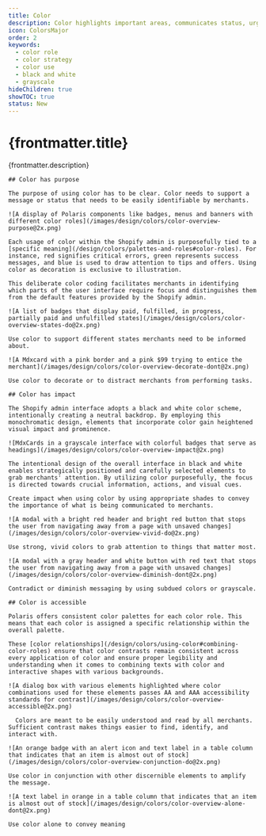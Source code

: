 ```yaml
---
title: Color
description: Color highlights important areas, communicates status, urgency, and directs attention.
icon: ColorsMajor
order: 2
keywords:
  - color role
  - color strategy
  - color use
  - black and white
  - grayscale
hideChildren: true
showTOC: true
status: New
---
```


# {frontmatter.title}

<Lede>{frontmatter.description}</Lede>

<Subnav />

<MdxCard>

  <MdxColumn span="1/3">
  
    ## Color has purpose

    The purpose of using color has to be clear. Color needs to support a message or status that needs to be easily identifiable by merchants.

  </MdxColumn>

  <MdxColumn span="2/3">

    ![A display of Polaris components like badges, menus and banners with different color roles](/images/design/colors/color-overview-purpose@2x.png)

  </MdxColumn>

  <MdxColumn span="1/3">
  
    Each usage of color within the Shopify admin is purposefully tied to a [specific meaning](/design/colors/palettes-and-roles#color-roles). For instance, red signifies critical errors, green represents success messages, and blue is used to draw attention to tips and offers. Using color as decoration is exclusive to illustration.

    This deliberate color coding facilitates merchants in identifying which parts of the user interface require focus and distinguishes them from the default features provided by the Shopify admin.

  </MdxColumn>

  <MdxColumn span="1/3" variant="do">

    ![A list of badges that display paid, fulfilled, in progress, partially paid and unfulfilled states](/images/design/colors/color-overview-states-do@2x.png)

    Use color to support different states merchants need to be informed about.

  </MdxColumn>

  <MdxColumn span="1/3" variant="dont">

    ![A Mdxcard with a pink border and a pink $99 trying to entice the merchant](/images/design/colors/color-overview-decorate-dont@2x.png)

    Use color to decorate or to distract merchants from performing tasks.

  </MdxColumn>

</MdxCard>

<MdxCard>

  <MdxColumn span="1/3">

    ## Color has impact

    The Shopify admin interface adopts a black and white color scheme, intentionally creating a neutral backdrop. By employing this monochromatic design, elements that incorporate color gain heightened visual impact and prominence.

  </MdxColumn>

  <MdxColumn span="2/3">

    ![MdxCards in a grayscale interface with colorful badges that serve as headings](/images/design/colors/color-overview-impact@2x.png)

  </MdxColumn>

  <MdxColumn span="1/3">

    The intentional design of the overall interface in black and white enables strategically positioned and carefully selected elements to grab merchants' attention. By utilizing color purposefully, the focus is directed towards crucial information, actions, and visual cues.

    Create impact when using color by using appropriate shades to convey the importance of what is being communicated to merchants.

  </MdxColumn>

  <MdxColumn span="1/3" variant="do">

    ![A modal with a bright red header and bright red button that stops the user from navigating away from a page with unsaved changes](/images/design/colors/color-overview-vivid-do@2x.png)

    Use strong, vivid colors to grab attention to things that matter most.

  </MdxColumn>

  <MdxColumn span="1/3" variant="dont">

    ![A modal with a gray header and white button with red text that stops the user from navigating away from a page with unsaved changes](/images/design/colors/color-overview-diminish-dont@2x.png)

    Contradict or diminish messaging by using subdued colors or grayscale.

  </MdxColumn>

</MdxCard>

<MdxCard>

  <MdxColumn span="1/3">
    
    ## Color is accessible

    Polaris offers consistent color palettes for each color role. This means that each color is assigned a specific relationship within the overall palette.

    These [color relationships](/design/colors/using-color#combining-color-roles) ensure that color contrasts remain consistent across every application of color and ensure proper legibility and understanding when it comes to combining texts with color and interactive shapes with various backgrounds.

  </MdxColumn>

  <MdxColumn span="2/3">

    ![A dialog box with various elements highlighted where color combinations used for these elements passes AA and AAA accessibility standards for contrast](/images/design/colors/color-overview-accessible@2x.png)

  </MdxColumn>

  <MdxColumn span="1/3">

      Colors are meant to be easily understood and read by all merchants. Sufficient contrast makes things easier to find, identify, and interact with.

  </MdxColumn>

  <MdxColumn span="1/3" variant="do">
  
    ![An orange badge with an alert icon and text label in a table column that indicates that an item is almost out of stock](/images/design/colors/color-overview-conjunction-do@2x.png)

    Use color in conjunction with other discernible elements to amplify the message.

  </MdxColumn>

  <MdxColumn span="1/3" variant="dont">

    ![A text label in orange in a table column that indicates that an item is almost out of stock](/images/design/colors/color-overview-alone-dont@2x.png)

    Use color alone to convey meaning

  </MdxColumn>

</MdxCard>
